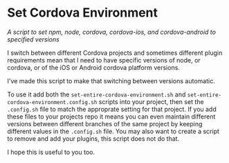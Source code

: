 # Set Cordova Environment

*A script to set npm, node, cordova, cordova-ios, and cordova-android to specified versions*

I switch between different Cordova projects and sometimes different plugin requirements mean that I need to have specific versions of node, or cordova, or of the iOS or Android cordova platform versions.   

I've made this script to make that switching between versions automatic.

To use it add both the `set-entire-cordova-environment.sh` and `set-entire-cordova-environment.config.sh` scripts into your project, then set the `.config.sh` file to match the approprate setting for that project.  If you add these files to your projects repo it means you can even maintain different versions between different branches of the same project by keeping different values in the `.config.sh` file.
You may also want to create a script to remove and add your plugins, this script does not do that.

I hope this is useful to you too.


